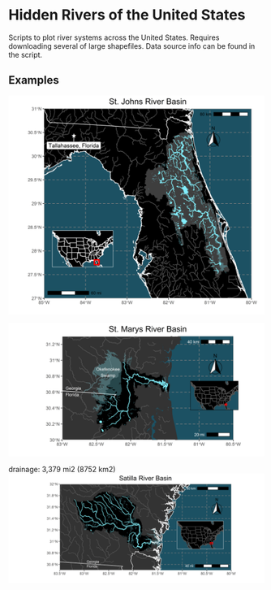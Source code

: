 # Hidden Rivers of the United States
Scripts to plot river systems across the United States. Requires downloading several of large shapefiles. Data source info can be found in the script.

## Examples
![St. Johns River](./maps/StJohns.png)

![St. Marys River](./maps/StMarys.png)

drainage: 3,379 mi2 (8752 km2)
![Satilla River](./maps/Satilla.png)
